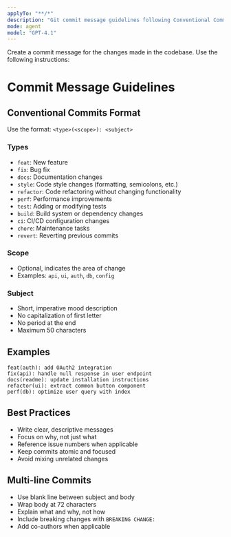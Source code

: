 ```yaml
---
applyTo: "**/*"
description: "Git commit message guidelines following Conventional Commits"
mode: agent
model: "GPT-4.1"
---
```


Create a commit message for the changes made in the codebase. Use the following instructions:
# Commit Message Guidelines

## Conventional Commits Format

Use the format: `<type>(<scope>): <subject>`

### Types
- `feat`: New feature
- `fix`: Bug fix
- `docs`: Documentation changes
- `style`: Code style changes (formatting, semicolons, etc.)
- `refactor`: Code refactoring without changing functionality
- `perf`: Performance improvements
- `test`: Adding or modifying tests
- `build`: Build system or dependency changes
- `ci`: CI/CD configuration changes
- `chore`: Maintenance tasks
- `revert`: Reverting previous commits

### Scope
- Optional, indicates the area of change
- Examples: `api`, `ui`, `auth`, `db`, `config`

### Subject
- Short, imperative mood description
- No capitalization of first letter
- No period at the end
- Maximum 50 characters

## Examples
```
feat(auth): add OAuth2 integration
fix(api): handle null response in user endpoint
docs(readme): update installation instructions
refactor(ui): extract common button component
perf(db): optimize user query with index
```

## Best Practices
- Write clear, descriptive messages
- Focus on why, not just what
- Reference issue numbers when applicable
- Keep commits atomic and focused
- Avoid mixing unrelated changes

## Multi-line Commits
- Use blank line between subject and body
- Wrap body at 72 characters
- Explain what and why, not how
- Include breaking changes with `BREAKING CHANGE:`
- Add co-authors when applicable